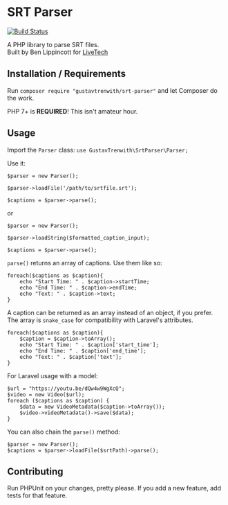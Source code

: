 SRT Parser
=
[![Build Status](https://travis-ci.org/GustavTrenwith/srt-parser.svg?branch=master)](https://travis-ci.org/GustavTrenwith/srt-parser)

A PHP library to parse SRT files.  
Built by Ben Lippincott for [LiveTech](http://www.liveteched.com/)

Installation / Requirements
-
Run 
`composer require "gustavtrenwith/srt-parser"`
and let Composer do the work.

PHP 7+ is **REQUIRED**! This isn't amateur hour.  

Usage
-
Import the `Parser` class: `use GustavTrenwith\SrtParser\Parser;`

Use it:
````
$parser = new Parser();

$parser->loadFile('/path/to/srtfile.srt');

$captions = $parser->parse();
````
or
````
$parser = new Parser();

$parser->loadString($formatted_caption_input);

$captions = $parser->parse();
````

`parse()` returns an array of captions. Use them like so:

````
foreach($captions as $caption){
    echo "Start Time: " . $caption->startTime;
    echo "End Time: " . $caption->endTime;
    echo "Text: " . $caption->text;
}
````
A caption can be returned as an array instead of an object, if you prefer. The array is `snake_case` for compatibility with Laravel's attributes.
````
foreach($captions as $caption){
    $caption = $caption->toArray();
    echo "Start Time: " . $caption['start_time'];
    echo "End Time: " . $caption['end_time'];
    echo "Text: " . $caption['text'];
}
````
For Laravel usage with a model:
````
$url = "https://youtu.be/dQw4w9WgXcQ";
$video = new Video($url);
foreach ($captions as $caption) {
    $data = new VideoMetadata($caption->toArray());
    $video->videoMetadata()->save($data);
}
````

You can also chain the `parse()` method:
````
$parser = new Parser();
$captions = $parser->loadFile($srtPath)->parse();
````

Contributing
-
Run PHPUnit on your changes, pretty please. If you add a new feature, add tests for that feature.
